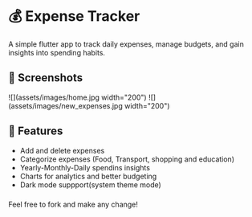 # 💰 Expense Tracker 


A simple flutter app to track daily expenses, manage budgets, and gain insights into spending habits.

## 📸 Screenshots
![](assets/images/home.jpg width="200")
![](assets/images/new_expenses.jpg width="200")

## 🚀 Features
- Add and delete expenses
- Categorize expenses (Food, Transport, shopping and education)
- Yearly-Monthly-Daily spendins insights
- Charts for analytics and better budgeting
- Dark mode suppport(system theme mode)

###
Feel free to fork and make any change!
